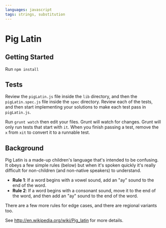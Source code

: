 ```yaml
---
languages: javascript
tags: strings, substitution
---
```


# Pig Latin
## Getting Started

Run `npm install`

## Tests

Review the `pigLatin.js` file inside the `lib` directory, and then the `pigLatin.spec.js` file inside the `spec` directory. Review each of the tests, and then start implementing your solutions to make each test pass in `pigLatin.js`.


Run `grunt watch` then edit your files. Grunt will watch for changes. Grunt
will only run tests that start with `it`. When you finish passing a test,
remove the `x` from `xit` to convert it to a runnable test.

## Background

Pig Latin is a made-up children's language that's intended to be confusing. It obeys a few simple rules (below) but when it's spoken quickly it's really difficult for non-children (and non-native speakers) to understand.

* **Rule 1**: If a word begins with a vowel sound, add an "ay" sound to the end of the word.
* **Rule 2**: If a word begins with a consonant sound, move it to the end of the word, and then add an "ay" sound to the end of the word.

There are a few more rules for edge cases, and there are regional variants too.

See <http://en.wikipedia.org/wiki/Pig_latin> for more details.
